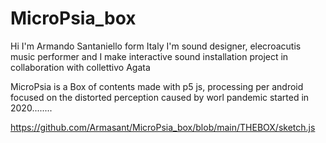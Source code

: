 # MicroPsia_box

Hi I'm Armando Santaniello form Italy
I'm sound designer, elecroacutis music performer and I make interactive sound installation project in collaboration with collettivo Agata

MicroPsia is a Box of contents made with p5 js, processing per android  focused on the distorted perception caused by worl pandemic started in 2020........


https://github.com/Armasant/MicroPsia_box/blob/main/THEBOX/sketch.js
